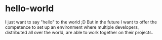 # hello-world
I just want to say "hello" to the world ;D
But in the future I want to offer the competence to set up an environment where multiple developers, distributed all over the world, are able to work together on their projects. 
